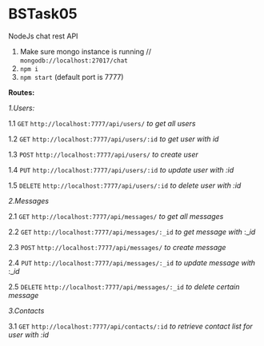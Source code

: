 # BSTask05
NodeJs chat rest API


1. Make sure mongo instance is running // `mongodb://localhost:27017/chat`
2. `npm i`
3. `npm start` (default port is 7777)

**Routes:**

_1.Users:_

1.1 `GET` `http://localhost:7777/api/users/`  _to get all users_

1.2 `GET` `http://localhost:7777/api/users/:id` _to get user with id_

1.3 `POST` `http://localhost:7777/api/users/` _to create user_

1.4 `PUT` `http://localhost:7777/api/users/:id` _to update user with :id_

1.5 `DELETE` `http://localhost:7777/api/users/:id` _to delete user with :id_

_2.Messages_

2.1 `GET` `http://localhost:7777/api/messages/` _to get all messages_

2.2 `GET` `http://localhost:7777/api/messages/:_id` _to get message with_ :__id_ 

2.3 `POST` `http://localhost:7777/api/messages/` _to create message_

2.4 `PUT` `http://localhost:7777/api/messages/:_id` _to update message with_ :__id_

2.5 `DELETE` `http://localhost:7777/api/messages/:_id` _to delete certain message_


_3.Contacts_

3.1 `GET` `http://localhost:7777/api/contacts/:id` _to retrieve contact list for user with :id_

